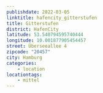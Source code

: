 ```yaml
---
publishdate: 2022-03-05
linktitle: hafencity_gitterstufen
title: Gitterstufen
district: HafenCity
latitude: 53.540794595740444
longitude: 10.001877905454457
street: Überseeallee 4
zipcode: "20457"
city: Hamburg
categories:
    - location
locationtags:
    - mittel
---
```

